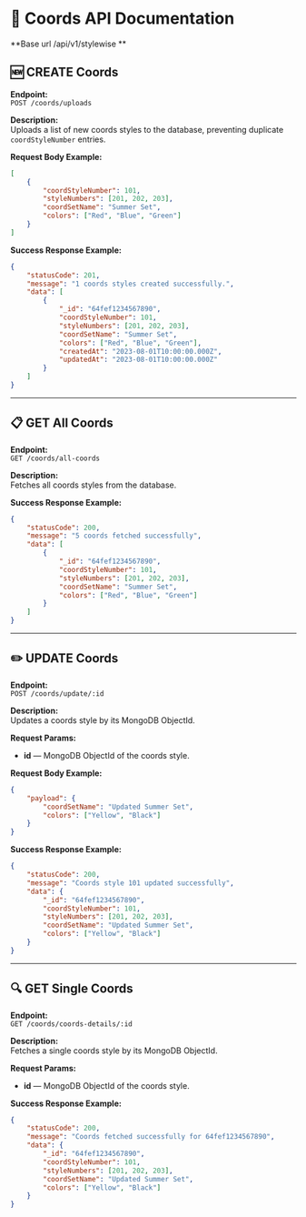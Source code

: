 # 📄 Coords API Documentation

**Base url /api/v1/stylewise **

## 🆕 CREATE Coords

**Endpoint:**  
`POST /coords/uploads`

**Description:**  
Uploads a list of new coords styles to the database, preventing duplicate `coordStyleNumber` entries.

**Request Body Example:**
```json
[
    {
        "coordStyleNumber": 101,
        "styleNumbers": [201, 202, 203],
        "coordSetName": "Summer Set",
        "colors": ["Red", "Blue", "Green"]
    }
]
```

**Success Response Example:**
```json
{
    "statusCode": 201,
    "message": "1 coords styles created successfully.",
    "data": [
        {
            "_id": "64fef1234567890",
            "coordStyleNumber": 101,
            "styleNumbers": [201, 202, 203],
            "coordSetName": "Summer Set",
            "colors": ["Red", "Blue", "Green"],
            "createdAt": "2023-08-01T10:00:00.000Z",
            "updatedAt": "2023-08-01T10:00:00.000Z"
        }
    ]
}
```

---

## 📋 GET All Coords

**Endpoint:**  
`GET /coords/all-coords`

**Description:**  
Fetches all coords styles from the database.

**Success Response Example:**
```json
{
    "statusCode": 200,
    "message": "5 coords fetched successfully",
    "data": [
        {
            "_id": "64fef1234567890",
            "coordStyleNumber": 101,
            "styleNumbers": [201, 202, 203],
            "coordSetName": "Summer Set",
            "colors": ["Red", "Blue", "Green"]
        }
    ]
}
```

---

## ✏️ UPDATE Coords

**Endpoint:**  
`POST /coords/update/:id`

**Description:**  
Updates a coords style by its MongoDB ObjectId.

**Request Params:**  
- **id** — MongoDB ObjectId of the coords style.

**Request Body Example:**
```json
{
    "payload": {
        "coordSetName": "Updated Summer Set",
        "colors": ["Yellow", "Black"]
    }
}
```

**Success Response Example:**
```json
{
    "statusCode": 200,
    "message": "Coords style 101 updated successfully",
    "data": {
        "_id": "64fef1234567890",
        "coordStyleNumber": 101,
        "styleNumbers": [201, 202, 203],
        "coordSetName": "Updated Summer Set",
        "colors": ["Yellow", "Black"]
    }
}
```

---

## 🔍 GET Single Coords

**Endpoint:**  
`GET /coords/coords-details/:id`

**Description:**  
Fetches a single coords style by its MongoDB ObjectId.

**Request Params:**  
- **id** — MongoDB ObjectId of the coords style.

**Success Response Example:**
```json
{
    "statusCode": 200,
    "message": "Coords fetched successfully for 64fef1234567890",
    "data": {
        "_id": "64fef1234567890",
        "coordStyleNumber": 101,
        "styleNumbers": [201, 202, 203],
        "coordSetName": "Updated Summer Set",
        "colors": ["Yellow", "Black"]
    }
}
```
